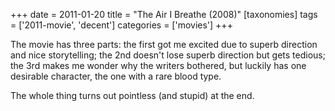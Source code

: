 +++
date = 2011-01-20
title = "The Air I Breathe (2008)"
[taxonomies]
tags = ['2011-movie', 'decent']
categories = ['movies']
+++

The movie has three parts: the first got me excited due to superb
direction and nice storytelling; the 2nd doesn't lose superb direction
but gets tedious; the 3rd makes me wonder why the writers bothered, but
luckily has one desirable character, the one with a rare blood type.

The whole thing turns out pointless (and stupid) at the end.
